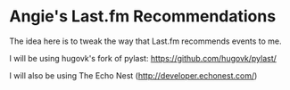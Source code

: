 Angie's Last.fm Recommendations
======================

The idea here is to tweak the way that Last.fm recommends events to me.

I will be using hugovk's fork of pylast: https://github.com/hugovk/pylast/

I will also be using The Echo Nest (http://developer.echonest.com/)